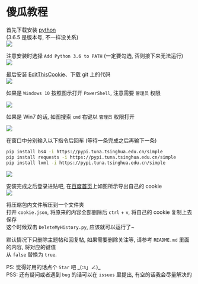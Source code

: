 # 傻瓜教程

首先下载安装 [python][1]  
(3.6.5 是版本号, 不一样没关系)  
![][2]  

注意安装时选择 `Add Python 3.6 to PATH`  (一定要勾选, 否则接下来无法运行)  
![][3]  

最后安装 [EditThisCookie][4]、下载 git 上的代码  
![][5]  

如果是 `Windows 10` 按照图示打开 `PowerShell`, 注意需要 `管理员` 权限  

![][6]  

如果是 Win7 的话, 如图搜索 `cmd` 右键以 `管理员` 权限打开  

![][7]  
  
在窗口中分别输入以下指令后回车 (等待一条完成之后再输下一条)  
```sh
pip install bs4 -i https://pypi.tuna.tsinghua.edu.cn/simple
pip install requests -i https://pypi.tuna.tsinghua.edu.cn/simple
pip install lxml -i https://pypi.tuna.tsinghua.edu.cn/simple
```

![][8]  

安装完成之后登录进贴吧, 在[百度首页][9]上如图所示导出自己的 cookie  
![][10]  

将压缩包内文件解压到一个文件夹  
打开 `cookie.json`, 将原来的内容全部删除后 `ctrl` +  `v`, 将自己的 cookie 复制上去保存  
这个时候双击 `DeleteMyHistory.py`, 应该就可以运行了~  

默认情况下只删除主题帖和回复帖, 如果需要删除关注等, 请参考 `README.md` 里面的内容, 将对应的键值  
从 `false` 替换为 `true`.  

PS: 觉得好用的话点个 `Star` 吧 \_(:з」∠)\_  
PSS: 还有疑问或者遇到 `bug` 的话可以在 `issues` 里提出, 有空的话我会尽量解决的  

[1]: https://www.python.org/
[2]: https://i.loli.net/2019/04/27/5cc33976370ef.png
[3]: https://i.loli.net/2019/04/27/5cc3397638db7.png
[4]: https://chrome.google.com/webstore/detail/editthiscookie/fngmhnnpilhplaeedifhccceomclgfbg
[5]: https://i.loli.net/2019/04/27/5cc339761586c.png
[6]: https://i.loli.net/2019/04/27/5cc3397635602.png
[7]: https://i.loli.net/2019/04/27/5cc339761a427.png
[8]: https://i.loli.net/2019/04/27/5cc33975c0774.png
[9]: https://www.baidu.com
[10]: https://i.loli.net/2019/04/27/5cc3397613b89.png